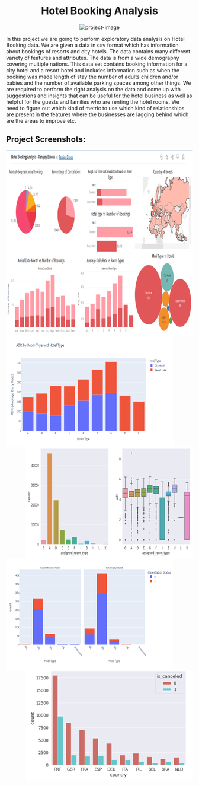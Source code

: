 <h1 align="center" id="title">Hotel Booking Analysis</h1>

<p align="center"><img src="https://www.mychoize.com/blog/wp-content/uploads/2017/12/reservation.jpg" alt="project-image"></p>

<p id="description">In this project we are going to perform exploratory data analysis on Hotel Booking data. We are given a data in csv format which has information about bookings of resorts and city hotels. The data contains many different variety of features and attributes. The data is from a wide demography covering multiple nations. This data set contains booking information for a city hotel and a resort hotel and includes information such as when the booking was made length of stay the number of adults children and/or babies and the number of available parking spaces among other things. We are required to perform the right analysis on the data and come up with suggestions and insights that can be useful for the hotel business as well as helpful for the guests and families who are renting the hotel rooms. We need to figure out which kind of metric to use which kind of relationships are present in the features where the businesses are lagging behind which are the areas to improve etc.</p>

<h2>Project Screenshots:</h2>

<img align ="center" src="https://github.com/RanojoyBiswas/Hotel-Booking-Analysis-EDA-/blob/main/Images/Tableau.PNG" alt="project-screenshot" width="1000" height="500/">

<img align = "left" src="https://github.com/RanojoyBiswas/Hotel-Booking-Analysis-EDA-/blob/main/Images/15.PNG" alt="project-screenshot" width="450" height="300/">

<img align = "right" src="https://github.com/RanojoyBiswas/Hotel-Booking-Analysis-EDA-/blob/main/Images/7.PNG" alt="project-screenshot" width="450" height="300/">

<img align = "left" src="https://github.com/RanojoyBiswas/Hotel-Booking-Analysis-EDA-/blob/main/Images/13.PNG" alt="project-screenshot" width="450" height="300/">

<img align = "right" src="https://github.com/RanojoyBiswas/Hotel-Booking-Analysis-EDA-/blob/main/Images/9.PNG" alt="project-screenshot" width="450" height="300/">
